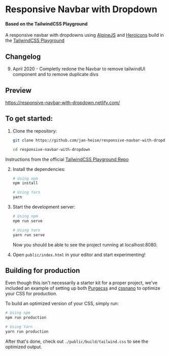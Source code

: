 # Responsive Navbar with Dropdown
#### Based on the TailwindCSS Playground

A responsive navbar with dropdowns using [AlpineJS](https://github.com/alpinejs/alpine) and [Heroicons](https://github.com/refactoringui/heroicons) build in the [TailwindCSS Playground](https://github.com/tailwindcss/playground)

## Changelog
09. April 2020 - Completly redone the Navbar to remove tailwindUI component and to remove duplicate divs

## Preview
https://responsive-navbar-with-dropdown.netlify.com/

## To get started:

1. Clone the repository:

    ```bash
    git clone https://github.com/jan-heise/responsive-navbar-with-dropdown responsive-navbar-with-dropdown

    cd responsive-navbar-with-dropdown
    ```

Instructions from the official [TailwindCSS Playground Repo](https://github.com/tailwindcss/playground)

2. Install the dependencies:

    ```bash
    # Using npm
    npm install

    # Using Yarn
    yarn
    ```

3. Start the development server:

    ```bash
    # Using npm
    npm run serve

    # Using Yarn
    yarn run serve
    ```

    Now you should be able to see the project running at localhost:8080.

4. Open `public/index.html` in your editor and start experimenting!

## Building for production

Even though this isn't necessarily a starter kit for a proper project, we've included an example of setting up both [Purgecss](https://www.purgecss.com/) and [cssnano](https://cssnano.co/) to optimize your CSS for production.

To build an optimized version of your CSS, simply run:

```bash
# Using npm
npm run production

# Using Yarn
yarn run production
```

After that's done, check out `./public/build/tailwind.css` to see the optimized output.
